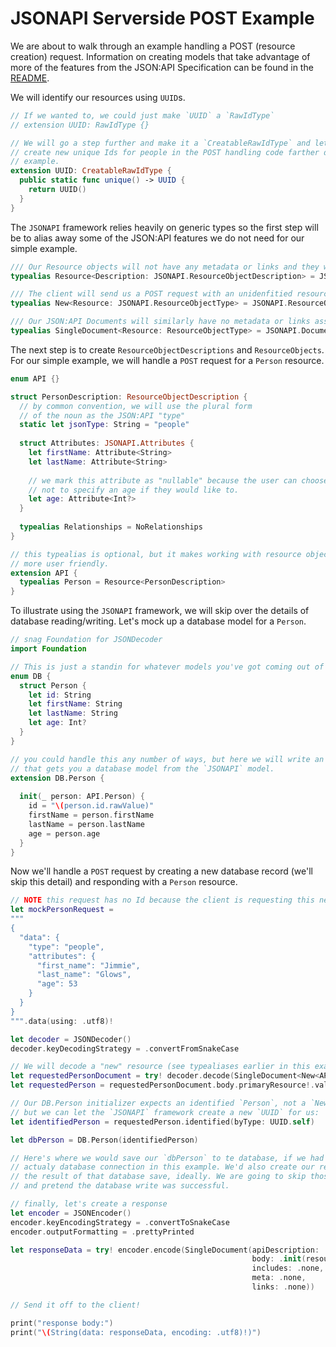 
# JSONAPI Serverside POST Example

We are about to walk through an example handling a POST (resource creation)
request. Information on creating models that take advantage of more of the
features from the JSON:API Specification can be found in the [README](https://github.com/mattpolzin/JSONAPI/blob/main/README.md).

We will identify our resources using `UUID`s.

```swift
// If we wanted to, we could just make `UUID` a `RawIdType`
// extension UUID: RawIdType {}

// We will go a step further and make it a `CreatableRawIdType` and let `JSONAPI`
// create new unique Ids for people in the POST handling code farther down in this
// example.
extension UUID: CreatableRawIdType {
  public static func unique() -> UUID {
    return UUID()
  }
}
```

The `JSONAPI` framework relies heavily on generic types so the first step will be
to alias away some of the JSON:API features we do not need for our simple
example.

```swift
/// Our Resource objects will not have any metadata or links and they will be identified by UUIDs.
typealias Resource<Description: JSONAPI.ResourceObjectDescription> = JSONAPI.ResourceObject<Description, NoMetadata, NoLinks, UUID>

/// The client will send us a POST request with an unidenfitied resource object. We will call this a "new resource object"
typealias New<Resource: JSONAPI.ResourceObjectType> = JSONAPI.ResourceObject<Resource.Description, NoMetadata, NoLinks, Unidentified>

/// Our JSON:API Documents will similarly have no metadata or links associated with them. Additionally, there will be no included resources.
typealias SingleDocument<Resource: ResourceObjectType> = JSONAPI.Document<SingleResourceBody<Resource>, NoMetadata, NoLinks, NoIncludes, NoAPIDescription, UnknownJSONAPIError>
```

The next step is to create `ResourceObjectDescriptions` and `ResourceObjects`. For
our simple example, we will handle a `POST` request for a `Person` resource.

```swift
enum API {}

struct PersonDescription: ResourceObjectDescription {
  // by common convention, we will use the plural form
  // of the noun as the JSON:API "type"
  static let jsonType: String = "people"
  
  struct Attributes: JSONAPI.Attributes {
    let firstName: Attribute<String>
    let lastName: Attribute<String>
    
    // we mark this attribute as "nullable" because the user can choose
    // not to specify an age if they would like to.
    let age: Attribute<Int?> 
  }
  
  typealias Relationships = NoRelationships
}

// this typealias is optional, but it makes working with resource objects much
// more user friendly.
extension API {
  typealias Person = Resource<PersonDescription>
}
```

To illustrate using the `JSONAPI` framework, we will skip over the details of
database reading/writing. Let's mock up a database model for a `Person`.

```swift
// snag Foundation for JSONDecoder
import Foundation

// This is just a standin for whatever models you've got coming out of the database.
enum DB {
  struct Person {
    let id: String
    let firstName: String
    let lastName: String
    let age: Int?
  }
}

// you could handle this any number of ways, but here we will write an initializer
// that gets you a database model from the `JSONAPI` model.
extension DB.Person {
  
  init(_ person: API.Person) {
    id = "\(person.id.rawValue)"
    firstName = person.firstName
    lastName = person.lastName
    age = person.age
  }
}
```

Now we'll handle a `POST` request by creating a new database record (we'll skip
this detail) and responding with a `Person` resource.

```swift
// NOTE this request has no Id because the client is requesting this new `Person` be created.
let mockPersonRequest =
"""
{
  "data": {
    "type": "people",
    "attributes": {
      "first_name": "Jimmie",
      "last_name": "Glows",
      "age": 53
    }
  }
}
""".data(using: .utf8)!

let decoder = JSONDecoder()
decoder.keyDecodingStrategy = .convertFromSnakeCase

// We will decode a "new" resource (see typealiases earlier in this example)
let requestedPersonDocument = try! decoder.decode(SingleDocument<New<API.Person>>.self, from: mockPersonRequest)
let requestedPerson = requestedPersonDocument.body.primaryResource!.value

// Our DB.Person initializer expects an identified `Person`, not a `New<Person>`
// but we can let the `JSONAPI` framework create a new `UUID` for us:
let identifiedPerson = requestedPerson.identified(byType: UUID.self)

let dbPerson = DB.Person(identifiedPerson)

// Here's where we would save our `dbPerson` to te database, if we had an
// actualy database connection in this example. We'd also create our response from
// the result of that database save, ideally. We are going to skip those details
// and pretend the database write was successful.

// finally, let's create a response
let encoder = JSONEncoder()
encoder.keyEncodingStrategy = .convertToSnakeCase
encoder.outputFormatting = .prettyPrinted

let responseData = try! encoder.encode(SingleDocument(apiDescription: .none,
                                                      body: .init(resourceObject: identifiedPerson),
                                                      includes: .none,
                                                      meta: .none,
                                                      links: .none))

// Send it off to the client!

print("response body:")
print("\(String(data: responseData, encoding: .utf8)!)")
```

